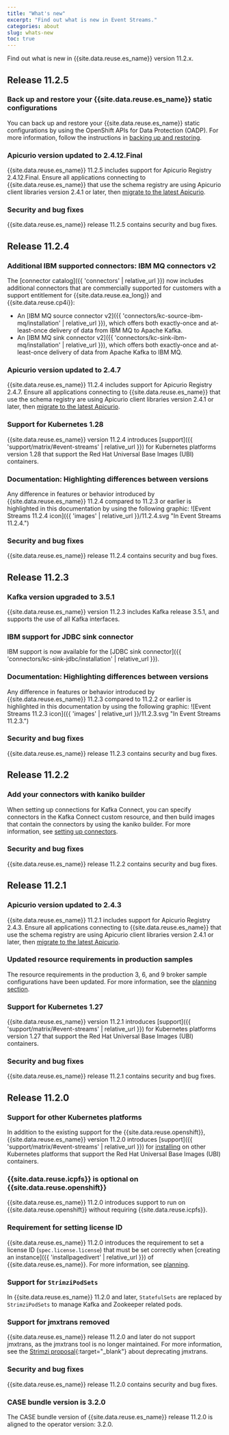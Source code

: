 ```yaml
---
title: "What's new"
excerpt: "Find out what is new in Event Streams."
categories: about
slug: whats-new
toc: true
---
```


Find out what is new in {{site.data.reuse.es_name}} version 11.2.x.

## Release 11.2.5

### Back up and restore your {{site.data.reuse.es_name}} static configurations

You can back up and restore your {{site.data.reuse.es_name}} static configurations by using the OpenShift APIs for Data Protection (OADP). For more information, follow the instructions in [backing up and restoring](../../installing/backup-restore/).

### Apicurio version updated to 2.4.12.Final

{{site.data.reuse.es_name}} 11.2.5 includes support for Apicurio Registry 2.4.12.Final. Ensure all applications connecting to {{site.data.reuse.es_name}} that use the schema registry are using Apicurio client libraries version 2.4.1 or later, then [migrate to the latest Apicurio](../../installing/upgrading/#migrate-to-latest-apicurio-registry).

### Security and bug fixes

{{site.data.reuse.es_name}} release 11.2.5 contains security and bug fixes.

## Release 11.2.4

### Additional IBM supported connectors: IBM MQ connectors v2

The [connector catalog]({{ 'connectors' | relative_url }}) now includes additional connectors that are commercially supported for customers with a support entitlement for {{site.data.reuse.ea_long}} and {{site.data.reuse.cp4i}}:

- An [IBM MQ source connector v2]({{ 'connectors/kc-source-ibm-mq/installation' | relative_url }}), which offers both exactly-once and at-least-once delivery of data from IBM MQ to Apache Kafka.
- An [IBM MQ sink connector v2]({{ 'connectors/kc-sink-ibm-mq/installation' | relative_url }}), which offers both exactly-once and at-least-once delivery of data from Apache Kafka to IBM MQ.

### Apicurio version updated to 2.4.7

{{site.data.reuse.es_name}} 11.2.4 includes support for Apicurio Registry 2.4.7. Ensure all applications connecting to {{site.data.reuse.es_name}} that use the schema registry are using Apicurio client libraries version 2.4.1 or later, then [migrate to the latest Apicurio](../../installing/upgrading/#migrate-to-latest-apicurio-registry).

### Support for Kubernetes 1.28

{{site.data.reuse.es_name}} version 11.2.4 introduces [support]({{ 'support/matrix/#event-streams' | relative_url }}) for Kubernetes platforms version 1.28 that support the Red Hat Universal Base Images (UBI) containers.

### Documentation: Highlighting differences between versions

Any difference in features or behavior introduced by {{site.data.reuse.es_name}} 11.2.4 compared to 11.2.3 or earlier is highlighted in this documentation by using the following graphic: ![Event Streams 11.2.4 icon]({{ 'images' | relative_url }}/11.2.4.svg "In Event Streams 11.2.4.")

### Security and bug fixes

{{site.data.reuse.es_name}} release 11.2.4 contains security and bug fixes.

## Release 11.2.3

### Kafka version upgraded to 3.5.1

{{site.data.reuse.es_name}} version 11.2.3 includes Kafka release 3.5.1, and supports the use of all Kafka interfaces.

### IBM support for JDBC sink connector

IBM support is now available for the [JDBC sink connector]({{ 'connectors/kc-sink-jdbc/installation' | relative_url }}).

### Documentation: Highlighting differences between versions

Any difference in features or behavior introduced by {{site.data.reuse.es_name}} 11.2.3 compared to 11.2.2 or earlier is highlighted in this documentation by using the following graphic: ![Event Streams 11.2.3 icon]({{ 'images' | relative_url }}/11.2.3.svg "In Event Streams 11.2.3.")

### Security and bug fixes

{{site.data.reuse.es_name}} release 11.2.3 contains security and bug fixes.

## Release 11.2.2

### Add your connectors with kaniko builder

When setting up connections for Kafka Connect, you can specify connectors in the Kafka Connect custom resource, and then build images that contain the connectors by using the kaniko builder. For more information, see [setting up connectors](../../connecting/setting-up-connectors/).

### Security and bug fixes

{{site.data.reuse.es_name}} release 11.2.2 contains security and bug fixes.

## Release 11.2.1

### Apicurio version updated to 2.4.3

{{site.data.reuse.es_name}}  11.2.1 includes support for Apicurio Registry 2.4.3. Ensure all applications connecting to {{site.data.reuse.es_name}} that use the schema registry are using Apicurio client libraries version 2.4.1 or later, then [migrate to the latest Apicurio](../../installing/upgrading/#migrate-to-latest-apicurio-registry).

### Updated resource requirements in production samples

The resource requirements in the production 3, 6, and 9 broker sample configurations have been updated. For more information, see the [planning section](../../installing/planning/#sample-deployments).

### Support for Kubernetes 1.27

{{site.data.reuse.es_name}} version 11.2.1 introduces [support]({{ 'support/matrix/#event-streams' | relative_url }}) for Kubernetes platforms version 1.27 that support the Red Hat Universal Base Images (UBI) containers.

### Security and bug fixes

{{site.data.reuse.es_name}} release 11.2.1 contains security and bug fixes.

## Release 11.2.0

### Support for other Kubernetes platforms

In addition to the existing support for the {{site.data.reuse.openshift}}, {{site.data.reuse.es_name}} version 11.2.0 introduces [support]({{ 'support/matrix/#event-streams' | relative_url }}) for [installing](../../installing/installing-on-kubernetes/) on other Kubernetes platforms that support the Red Hat Universal Base Images (UBI) containers.

### {{site.data.reuse.icpfs}} is optional on {{site.data.reuse.openshift}}

{{site.data.reuse.es_name}} 11.2.0 introduces support to run on {{site.data.reuse.openshift}} without requiring {{site.data.reuse.icpfs}}.

### Requirement for setting license ID 

{{site.data.reuse.es_name}} 11.2.0 introduces the requirement to set a license ID (`spec.license.license`) that must be set correctly when [creating an instance]({{ 'installpagedivert' | relative_url }}) of {{site.data.reuse.es_name}}. For more information, see [planning](../../installing/planning#license-usage).

### Support for `StrimziPodSets`

In {{site.data.reuse.es_name}} 11.2.0 and later, `StatefulSets` are replaced by `StrimziPodSets` to manage Kafka and Zookeeper related pods.

### Support for jmxtrans removed

{{site.data.reuse.es_name}} release 11.2.0 and later do not support jmxtrans, as the jmxtrans tool is no longer maintained. For more information, see the [Strimzi proposal](https://github.com/strimzi/proposals/blob/main/043-deprecate-and-remove-jmxtrans.md){:target="_blank"} about deprecating jmxtrans.

### Security and bug fixes

{{site.data.reuse.es_name}} release 11.2.0 contains security and bug fixes.

### CASE bundle version is 3.2.0

The CASE bundle version of {{site.data.reuse.es_name}} release 11.2.0 is aligned to the operator version: 3.2.0.
